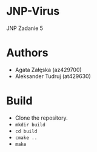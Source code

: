 # JNP-Virus
JNP Zadanie 5

# Authors
* Agata Załęska (az429700)
* Aleksander Tudruj (at429630)

# Build
* Clone the repository.
* `mkdir build`
* `cd build`
* `cmake ..`
* `make`
